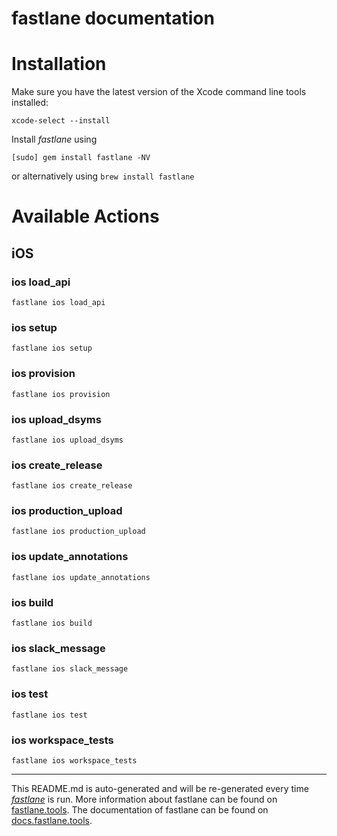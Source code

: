 fastlane documentation
================
# Installation

Make sure you have the latest version of the Xcode command line tools installed:

```
xcode-select --install
```

Install _fastlane_ using
```
[sudo] gem install fastlane -NV
```
or alternatively using `brew install fastlane`

# Available Actions
## iOS
### ios load_api
```
fastlane ios load_api
```

### ios setup
```
fastlane ios setup
```

### ios provision
```
fastlane ios provision
```

### ios upload_dsyms
```
fastlane ios upload_dsyms
```

### ios create_release
```
fastlane ios create_release
```

### ios production_upload
```
fastlane ios production_upload
```

### ios update_annotations
```
fastlane ios update_annotations
```

### ios build
```
fastlane ios build
```

### ios slack_message
```
fastlane ios slack_message
```

### ios test
```
fastlane ios test
```

### ios workspace_tests
```
fastlane ios workspace_tests
```


----

This README.md is auto-generated and will be re-generated every time [_fastlane_](https://fastlane.tools) is run.
More information about fastlane can be found on [fastlane.tools](https://fastlane.tools).
The documentation of fastlane can be found on [docs.fastlane.tools](https://docs.fastlane.tools).
